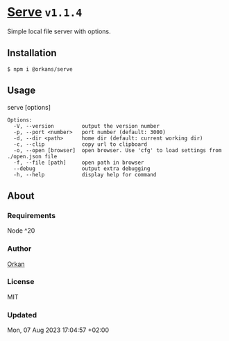 # [Serve](https://www.npmjs.com/package/@orkans/serve) `v1.1.4`
Simple local file server with options.

## Installation
`$ npm i @orkans/serve`

## Usage
serve [options]
```
Options:
  -V, --version         output the version number
  -p, --port <number>   port number (default: 3000)
  -d, --dir <path>      home dir (default: current working dir)
  -c, --clip            copy url to clipboard
  -o, --open [browser]  open browser. Use 'cfg' to load settings from ./open.json file
  -f, --file [path]     open path in browser
  --debug               output extra debugging
  -h, --help            display help for command
```

## About
### Requirements
Node ^20

### Author
[Orkan](https://github.com/orkan)

### License
MIT

### Updated
Mon, 07 Aug 2023 17:04:57 +02:00
